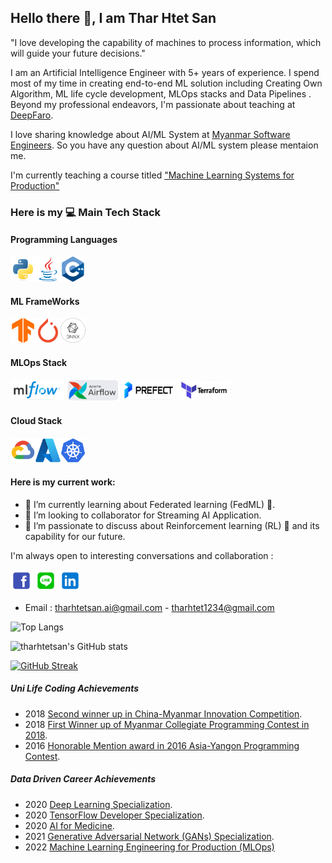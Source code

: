 
## Hello there 👋, I am Thar Htet San

"I love developing the capability of machines to process information, which will guide your future decisions."


I am an Artificial Intelligence Engineer with 5+ years of experience. I spend most of my time in creating end-to-end ML solution including Creating Own Algorithm, ML life cycle development, MLOps stacks and  Data Pipelines
. Beyond my professional endeavors, I'm passionate about teaching at [DeepFaro](https://www.youtube.com/@deepfaro).

I love sharing knowledge about AI/ML System at [Myanmar Software Engineers](https://www.facebook.com/groups/myanmarsoftwareengineers). So you have any question about AI/ML system please mentaion me.


I'm currently teaching a course titled ["Machine Learning Systems for Production"](https://github.com/tharhtetsan/ML-in-Prod-batch-1)




### Here is my  💻 Main Tech Stack

#### Programming Languages
<img src="./images//python-original.svg" alt="python logo" width="40" height="40" /><img src="./images/java-original.svg" alt="python logo" width="40" height="40" /><img src="./images/cplusplus-original.svg" alt="python logo" width="40" height="40" />



#### ML FrameWorks
[<img src="./images/tensorflow-original.svg" alt="tensorflow logo" width="40" height="40" fill="white" />](https://www.tensorflow.org/)[<img src="./images/pytorch-original.svg" alt="pytorch logo" width="40" height="40" />](https://pytorch.org/)[<img src="./images/onnx.png" alt="ONNX logo" width="40" height="40" />](https://onnx.ai/)



#### MLOps Stack
[<img src="./images/mlflow.png" alt="mlflow logo" width="85" height="35" fill="white" />](https://mlflow.org/)
[<img src="./images/airflow.png" alt="tensorflow logo" width="85" height="35" />](https://airflow.apache.org/)
[<img src="./images/prefect.png" alt="tensorflow logo" width="85" height="35" />](https://www.prefect.io/)
[<img src="./images/terraform.png" alt="tensorflow logo" width="85" height="35" /> ](https://www.terraform.io/) 



#### Cloud Stack
<img src="./images/googlecloud-original.svg" alt="GCP logo" width="40" height="40" /><img src="./images/azure-original.svg" alt="GCP logo" width="40" height="40" /><img src="./images/kubernetes.svg" alt="tensorflow logo" width="40" height="40" /> 





####  Here is my current work:
  - 🌱 I’m currently learning about Federated learning (FedML) 🤖.
  - 👯 I’m looking to collaborator for Streaming AI Application.
  - 🤔 I’m passionate to discuss about  Reinforcement learning (RL) 🦾 and its capability for our future.
    

I'm always open to interesting conversations and collaboration :

[<img src="./images/facebook.svg" alt="facebook logo" width="35" height="35" />](https://www.facebook.com/tharhtetths) [<img src="./images/line.svg" alt="line logo" width="35" height="35" />](https://line.me/ti/p/y7UQmM1OjO) [<img src="./images/linkedin.png" alt="linkedin logo" width="35" height="35" />](https://www.linkedin.com/in/thar-htet-san-411a77164/) 

- Email : tharhtetsan.ai@gmail.com
        - tharhtet1234@gmail.com





![Top Langs](https://github-readme-stats.vercel.app/api/top-langs/?username=tharhtetsan&layout=compact&theme=tokyonight)


![tharhtetsan's GitHub stats](https://github-readme-stats.vercel.app/api?username=tharhtetsan&show_icons=true&theme=tokyonight)


[![GitHub Streak](https://github-readme-streak-stats.herokuapp.com?user=tharhtetsan&theme=buefy-dark&border_radius=10)](https://git.io/streak-stats)



##### Uni Life Coding Achievements
- 2018 [Second winner up in China-Myanmar Innovation Competition](https://drive.google.com/file/d/1dQazVTd_g_FkZJY6rXY4OMUEF9uEoD-t/view?usp=sharing).
- 2018 [First Winner up of Myanmar Collegiate Programming Contest in 2018](https://drive.google.com/file/d/1gnrJvLC64DSFGyneqEMOHuFdWuD-oObf/view?usp=sharing).
- 2016 [Honorable Mention award in 2016 Asia-Yangon Programming Contest](https://drive.google.com/file/d/13R8nm0LGQCKGwDOxbI2BPdzw_mtN_p96/view?usp=sharing).

##### Data Driven Career Achievements
- 2020 [Deep Learning Specialization](https://www.coursera.org/account/accomplishments/specialization/6CV4KC692GLQ).
- 2020 [TensorFlow Developer Specialization](https://www.coursera.org/account/accomplishments/professional-cert/BZZYLKVEYC5P).
- 2020 [AI for Medicine](https://www.coursera.org/account/accomplishments/specialization/VGQW6WH5V2UB).
- 2021 [Generative Adversarial Network (GANs) Specialization](https://www.coursera.org/account/accomplishments/specialization/2NTEBHZKFRSJ).
- 2022 [Machine Learning Engineering for Production (MLOps)](https://coursera.org/share/c02f847463a02fa2794bbe8af646f017)
